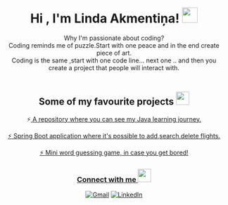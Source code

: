 <h1 align="center">Hi , I'm Linda Akmentiņa! <img src="https://media.giphy.com/media/hvRJCLFzcasrR4ia7z/giphy.gif" width="35"></h1>
<p align="center">
	Why I'm passionate about coding?<br>
	Coding reminds me of puzzle.Start with one peace and in the end create piece of art.<br>
	Coding is the same ,start with one code line... next one .. and then  you create a project that people will interact with.<br><br>
	
<h2 align="center">Some of my favourite projects <img src="https://media.giphy.com/media/ctWWZ7Zb0r7DswQHU2/giphy.gif" width="30px">
	</h2>
 
<p align="center">
⚡<a href="https://github.com/L1992inda/HomeWork/tree/main/src/main/java/io/codelex"> A repository where you can see my Java learning journey.</p>
<p align="center">
⚡<a href="https://github.com/L1992inda/flight-planner"> Spring Boot application where it's possible to add,search,delete flights.</p>
<p align="center">
⚡<a href="https://github.com/L1992inda/HomeWork/blob/main/src/main/java/io/codelex/arrays/practice/WordGuessing.java"> Mini word guessing game, in case you get bored!</p>

<h3 align="center"> Connect with me <img src="https://media.giphy.com/media/2iCNjawFAzNwUYLskA/giphy.gif" width="30px"></h3>
<p align="center">
	<a href="mailto:lindaakmentina92@gmail.com"><img src="https://img.shields.io/badge/Gmail-D14836?style=for-the-badge&logo=gmail&logoColor=white" alt="Gmail"/></a>
	<a href="https://www.linkedin.com/in/linda-akmentina"><img src="https://img.shields.io/badge/LinkedIn-0077B5?style=for-the-badge&logo=linkedin&logoColor=white" alt="LinkedIn"/></a>
</p>
